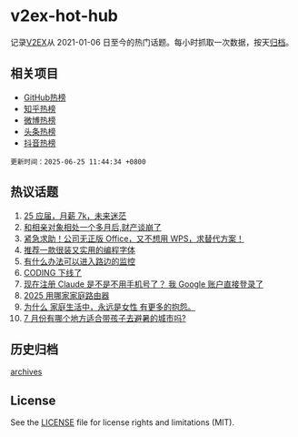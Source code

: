 # v2ex-hot-hub

 记录[V2EX](https://www.v2ex.com/)从 2021-01-06 日至今的热门话题。每小时抓取一次数据，按天[归档](archives)。
 
 ## 相关项目

- [GitHub热榜](https://github.com/snaildev/github-hot-hub)
- [知乎热榜](https://github.com/snaildev/zhihu-hot-hub)
- [微博热榜](https://github.com/snaildev/weibo-hot-hub)
- [头条热榜](https://github.com/snaildev/toutiao-hot-hub)
- [抖音热榜](https://github.com/snaildev/douyin-hot-hub)


 `更新时间：2025-06-25 11:44:34 +0800`

## 热议话题

1. [25 应届，月薪 7k，未来迷茫](https://www.v2ex.com/t/1140656)
1. [和相亲对象相处一个多月后,财产谈崩了](https://www.v2ex.com/t/1140837)
1. [紧急求助！公司无正版 Office，又不想用 WPS，求替代方案！](https://www.v2ex.com/t/1140670)
1. [推荐一款很装又实用的编程字体](https://www.v2ex.com/t/1140755)
1. [有什么办法可以进入路边的监控](https://www.v2ex.com/t/1140795)
1. [CODING 下线了](https://www.v2ex.com/t/1140648)
1. [现在注册 Claude 是不是不用手机号了？ 我 Google 账户直接登录了](https://www.v2ex.com/t/1140689)
1. [2025 用哪家家庭路由器](https://www.v2ex.com/t/1140636)
1. [为什么 家庭生活中，永远是女性 有更多的抱怨。](https://www.v2ex.com/t/1140733)
1. [7 月份有哪个地方适合带孩子去避暑的城市吗?](https://www.v2ex.com/t/1140682)

## 历史归档

[archives](archives)

## License

See the [LICENSE](LICENSE) file for license rights and limitations (MIT).
